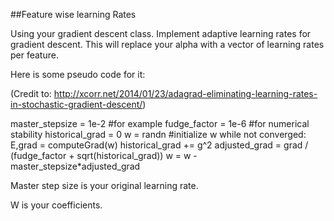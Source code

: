 ##Feature wise learning Rates

Using your gradient descent class. Implement adaptive learning rates for gradient descent. 
This will replace your alpha with a vector of learning rates per feature. 

Here is some pseudo code for it:

(Credit to: http://xcorr.net/2014/01/23/adagrad-eliminating-learning-rates-in-stochastic-gradient-descent/)

master_stepsize = 1e-2 #for example
fudge_factor = 1e-6 #for numerical stability
historical_grad = 0
w = randn #initialize w
while not converged:
E,grad = computeGrad(w)
historical_grad += g^2
adjusted_grad = grad / (fudge_factor + sqrt(historical_grad))
w = w - master_stepsize*adjusted_grad

Master step size is your original learning rate. 

W is your coefficients.

